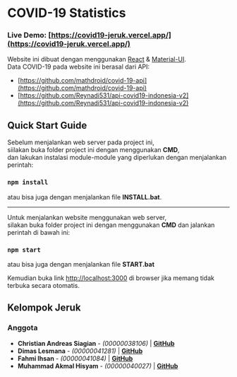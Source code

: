 # COVID-19 Statistics 

### Live Demo: [https://covid19-jeruk.vercel.app/](https://covid19-jeruk.vercel.app/)

Website ini dibuat dengan menggunakan [React](https://github.com/facebook/create-react-app) & [Material-UI](https://material-ui.com/).\
Data COVID-19 pada website ini berasal dari API:
- [https://github.com/mathdroid/covid-19-api](https://github.com/mathdroid/covid-19-api)
- [https://github.com/Reynadi531/api-covid19-indonesia-v2](https://github.com/Reynadi531/api-covid19-indonesia-v2)

## Quick Start Guide

Sebelum menjalankan web server pada project ini,\
siilakan buka folder project ini dengan menggunakan **CMD**,\
dan lakukan instalasi module-module yang diperlukan dengan menjalankan perintah:

### `npm install`

atau bisa juga dengan menjalankan file **INSTALL.bat**.
***
Untuk menjalankan website menggunakan web server,\
silakan buka folder project ini dengan menggunakan **CMD** dan jalankan perintah di bawah ini:

### `npm start`

atau bisa juga dengan menjalankan file **START.bat**

Kemudian buka link [http://localhost:3000](http://localhost:3000) di browser jika memang tidak terbuka secara otomatis.


## Kelompok Jeruk

### Anggota
- **Christian Andreas Siagian** - *(00000038106)* | **[GitHub](https://github.com/christiansiagiann)**
- **Dimas Lesmana** - *(00000041281)* | **[GitHub](https://github.com/dimaslesmana)**
- **Fahmi Ihsan** - *(00000041084)* | **[GitHub](https://github.com/fahmiihsan00)**
- **Muhammad Akmal Hisyam** - *(00000040027)* | **[GitHub](https://github.com/akmalhisyammm)**

